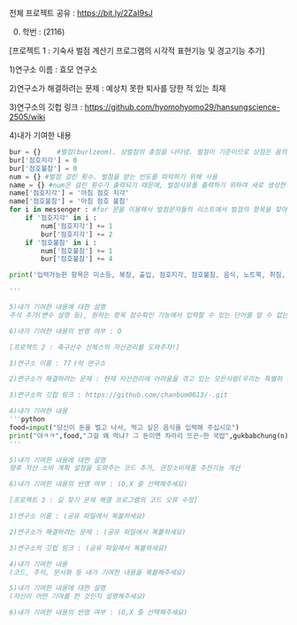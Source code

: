 전체 프로젝트 공유 : https://bit.ly/2ZaI9sJ

0. 학번 : (2116)

[프로젝트 1 : 기숙사 벌점 계산기 프로그램의 시각적 표현기능 및 경고기능 추가]

1)연구소 이름 : 효모 연구소

2)연구소가 해결하려는 문제 : 예상치 못한 퇴사를 당한 적 있는 최재

3)연구소의 깃헙 링크 : https://github.com/hyomohyomo29/hansungscience-2505/wiki

4)내가 기여한 내용

```python
bur = {}    #벌점(burlzeom). 상벌점의 총점을 나타냄. 벌점이 기준이므로 상점은 음의 값으로 나타남.
bur['점호지각'] = 0
bur['점호불참'] = 0
num = {} #벌점 걸린 횟수. 벌점을 받는 빈도를 파악하기 위해 사용
name = {} #num은 걸린 횟수가 출력되기 때문에, 벌점사유를 출력하기 위하여 새로 생성한 딕셔너리
name['점호지각'] = '아침 점호 지각'
name['점호불참'] = '아침 점호 불참'
for i in messenger : #for 문을 이용해서 벌점문자들의 리스트에서 벌점의 항목을 찾아냄
    if '점호지각' in i :
        num['점호지각'] += 1
        bur['점호지각'] += 2
    if '점호불참' in i :
        num['점호불참'] += 1
        bur['점호불참'] += 4

print('입력가능한 항목은 미소등, 복장, 출입, 점호지각, 점호불참, 음식, 노트북, 취침, 외출, 귀가, 불이행, 전자기기, 입실시각, 소란, 정리, 봉사 입니다.')

'''

5)내가 기여한 내용에 대한 설명
주석 추가(변수 설명 등), 원하는 항목 점수확인 기능에서 입력할 수 있는 단어를 알 수 없는 문제 해결(입력형태 예시를 출력함), 의미가 직관적이지 않은 변수의 이름 변경

6)내가 기여한 내용의 반영 여부 : O

[프로젝트 2 : 축구선수 산체스의 자산관리를 도와주자!]

1)연구소 이름 : 77ㅓ억 연구소

2)연구소가 해결하려는 문제 : 현재 자산관리에 어려움을 겪고 있는 모든사람(우리는 특별히 산체스를 대표로 선정하였다)

3)연구소의 깃헙 링크 : https://github.com/chanbum0613/-.git

4)내가 기여한 내용
'''python
food=input("당신이 돈을 벌고 나서, 먹고 싶은 음식을 입력해 주십시오")
print("야ㅋㅋ",food,"그걸 왜 먹냐? 그 돈이면 차라리 뜨끈~한 국밥",gukbabchung(n),"그릇 든든~하게 먹고 말지")
'''

5)내가 기여한 내용에 대한 설명
향후 자산 소비 계획 설정을 도와주는 코드 추가, 권장소비제품 추천기능 개선

6)내가 기여한 내용의 반영 여부 : (O,X 중 선택해주세요)

[프로젝트 3 : 길 찾기 문제 해결 프로그램의 코드 오류 수정]

1)연구소 이름 : (공유 파일에서 복붙하세요)

2)연구소가 해결하려는 문제 : (공유 파일에서 복붙하세요)

3)연구소의 깃헙 링크 : (공유 파일에서 복붙하세요)

4)내가 기여한 내용
(코드, 주석, 문서화 등 내가 기여한 내용을 복붙해주세요)

5)내가 기여한 내용에 대한 설명
(자신이 어떤 기여를 한 것인지 설명해주세요)

6)내가 기여한 내용의 반영 여부 : (O,X 중 선택해주세요)
